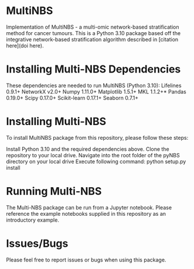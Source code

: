 # MultiNBS
Implementation of MultiNBS - a multi-omic network-based stratification method for cancer tumours. This is a Python 3.10 package based off the integrative network-based stratification algorithm described in [citation here](doi here).

# Installing Multi-NBS Dependencies
These dependencies are needed to run MultiNBS (Python 3.10): 
Lifelines 0.9.1+
NetworkX v2.0+
Numpy 1.11.0+
Matplotlib 1.5.1+
MKL 1.1.2+*
Pandas 0.19.0+
Scipy 0.17.0+
Scikit-learn 0.17.1+
Seaborn 0.7.1+

# Installing Multi-NBS
To install MultiNBS package from this repository, please follow these steps:

Install Python 3.10 and the required dependencies above.
Clone the repository to your local drive.
Navigate into the root folder of the pyNBS directory on your local drive
Execute following command: python setup.py install

# Running Multi-NBS
The Multi-NBS package can be run from a Jupyter notebook. Please reference the example notebooks supplied in this repository as an introductory example. 

# Issues/Bugs
Please feel free to report issues or bugs when using this package.
